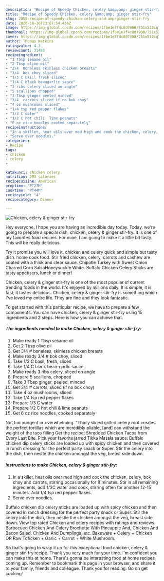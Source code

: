 ```yaml
---
description: "Recipe of Speedy Chicken, celery &amp;amp; ginger stir-fry"
title: "Recipe of Speedy Chicken, celery &amp;amp; ginger stir-fry"
slug: 2055-recipe-of-speedy-chicken-celery-and-amp-ginger-stir-fry
date: 2020-10-16T23:07:54.436Z
image: https://img-global.cpcdn.com/recipes/1fbe1e7f4c8d7968/751x532cq70/chicken-celery-ginger-stir-fry-recipe-main-photo.jpg
thumbnail: https://img-global.cpcdn.com/recipes/1fbe1e7f4c8d7968/751x532cq70/chicken-celery-ginger-stir-fry-recipe-main-photo.jpg
cover: https://img-global.cpcdn.com/recipes/1fbe1e7f4c8d7968/751x532cq70/chicken-celery-ginger-stir-fry-recipe-main-photo.jpg
author: Thomas Watkins
ratingvalue: 4.3
reviewcount: 31483
recipeingredient:
- "1 Tbsp sesame oil"
- "2 Tbsp olive oil"
- "3/4  boneless skinless chicken breasts"
- "3/4  bok choy sliced"
- "1/3 C basil fresh sliced"
- "1/4 C black beangarlic sauce"
- "3 ribs celery sliced on angle"
- "5 scallions chopped"
- "3 Tbsp ginger peeled minced"
- "3/4  carrots sliced if no bok choy"
- "4 oz mushrooms sliced"
- "1/4 tsp red pepper flakes"
- "1/3 C water"
- "1/2 C hot chili  lime peanuts"
- "6 oz rice noodles cooked separately"
recipeinstructions:
- "In a skillet, heat oils over med high and cook the chicken, celery, bok choy and carrots, stirring occasionally for 8 minutes. Stir in all remaining ingredients, add 1/3C water and cook, stirring often for another 12-15 minutes. Add 1/4 tsp red pepper flakes."
- "Serve over noodles."
categories:
- Recipe
tags:
- chicken
- celery
- 

katakunci: chicken celery  
nutrition: 293 calories
recipecuisine: American
preptime: "PT27M"
cooktime: "PT44M"
recipeyield: "4"
recipecategory: Dinner

---
```



![Chicken, celery &amp; ginger stir-fry](https://img-global.cpcdn.com/recipes/1fbe1e7f4c8d7968/751x532cq70/chicken-celery-ginger-stir-fry-recipe-main-photo.jpg)

Hey everyone, I hope you are having an incredible day today. Today, we're going to prepare a special dish, chicken, celery &amp; ginger stir-fry. It is one of my favorites food recipes. For mine, I am going to make it a little bit tasty. This will be really delicious.

Try it promise you will love it. chicken and celery quick and simple but tasty dish. home cook food. Stir fried chicken, celery, carrots and cashew are coated with a thick and clear sauce. Chipotle Turkey with Sweet Onion Charred Corn SalsaHoneysuckle White. Buffalo Chicken Celery Sticks are tasty appetizers, lunch or dinner!

Chicken, celery &amp; ginger stir-fry is one of the most popular of current trending foods in the world. It's enjoyed by millions daily. It is simple, it is fast, it tastes delicious. Chicken, celery &amp; ginger stir-fry is something which I've loved my entire life. They are fine and they look fantastic.


To get started with this particular recipe, we have to prepare a few components. You can have chicken, celery &amp; ginger stir-fry using 15 ingredients and 2 steps. Here is how you can achieve that.

<!--inarticleads1-->

##### The ingredients needed to make Chicken, celery &amp; ginger stir-fry:

1. Make ready 1 Tbsp sesame oil
1. Get 2 Tbsp olive oil
1. Get 3/4 # boneless, skinless chicken breasts
1. Make ready 3/4 # bok choy, sliced
1. Take 1/3 C basil, fresh, sliced
1. Take 1/4 C black bean-garlic sauce
1. Make ready 3 ribs celery, sliced on angle
1. Prepare 5 scallions, chopped
1. Take 3 Tbsp ginger, peeled, minced
1. Get 3/4 # carrots, sliced (if no bok choy)
1. Take 4 oz mushrooms, sliced
1. Take 1/4 tsp red pepper flakes
1. Prepare 1/3 C water
1. Prepare 1/2 C hot chili &amp; lime peanuts
1. Get 6 oz rice noodles, cooked separately


Not too pungent or overwhelming. &#34;Thinly sliced grilled celery root creates the perfect tortillas which are incredibly pliable, [and] can withstand the weight of the taco filling Get the recipe: Shredded Chicken Tacos from Every Last Bite. Pick your favorite jarred Tikka Masala sauce. Buffalo chicken dip celery sticks are loaded up with spicy chicken and then covered in ranch dressing for the perfect party snack or Super. Stir the celery into the dish, then nestle the chicken amongst the veg, breast side down. 

<!--inarticleads2-->

##### Instructions to make Chicken, celery &amp; ginger stir-fry:

1. In a skillet, heat oils over med high and cook the chicken, celery, bok choy and carrots, stirring occasionally for 8 minutes. Stir in all remaining ingredients, add 1/3C water and cook, stirring often for another 12-15 minutes. Add 1/4 tsp red pepper flakes.
1. Serve over noodles.


Buffalo chicken dip celery sticks are loaded up with spicy chicken and then covered in ranch dressing for the perfect party snack or Super. Stir the celery into the dish, then nestle the chicken amongst the veg, breast side down. View top rated Chicken and celery recipes with ratings and reviews. Barbecued Chicken And Celery Brochette With Pineapple And, Chicken And Bacon Salad, Chicken And Dumplings, etc. Bakeware + Celery + Chicken OR Raw Toficken + Garlic + Carrot + White Mushroom. 

So that's going to wrap it up for this exceptional food chicken, celery &amp; ginger stir-fry recipe. Thank you very much for your time. I'm confident you can make this at home. There's gonna be interesting food at home recipes coming up. Remember to bookmark this page in your browser, and share it to your family, friends and colleague. Thank you for reading. Go on get cooking!
